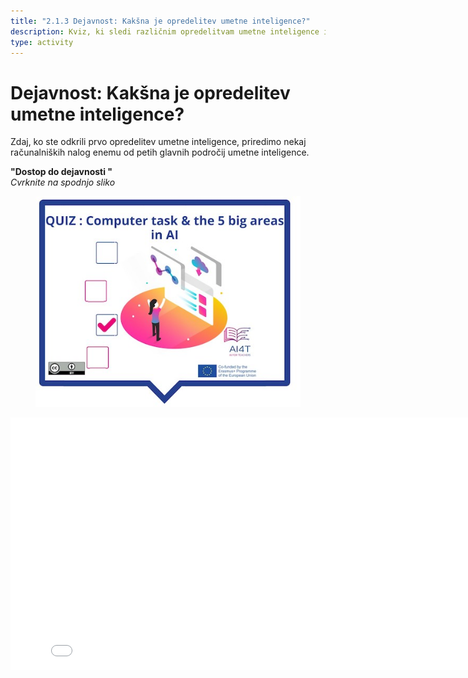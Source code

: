 ```yaml
---
title: "2.1.3 Dejavnost: Kakšna je opredelitev umetne inteligence?"
description: Kviz, ki sledi različnim opredelitvam umetne inteligence in njenih področij
type: activity
---
```


# Dejavnost: Kakšna je opredelitev umetne inteligence?

Zdaj, ko ste odkrili prvo opredelitev umetne inteligence, priredimo nekaj računalniških nalog enemu od petih glavnih področij umetne inteligence.

**"Dostop do dejavnosti "**  
_Cvrknite na spodnjo sliko_
<figure>
  <img src="Images/VisuelQUIZComputerstasksandthe5bigsareasinAI.jpg" alt="Illustration of AI definition quiz"/>  
</figure>

<center><iframe width="818" height="404" src="2-1-3-Quiz-definition-of-ai/2-1-3-Quiz-5-big-ideas-in-AI.html" frameborder="0" allowfullscreen></iframe></center>
